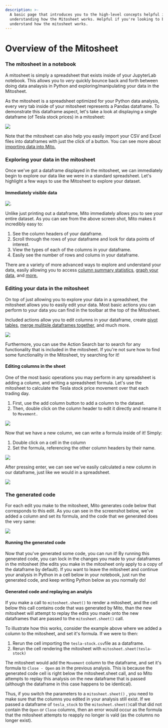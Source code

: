 ```yaml
---
description: >-
  A basic page that introduces you to the high-level concepts helpful in
  understanding how the Mitosheet works. Helpful if you're looking to better
  understand how the mitosheet works.
---
```


# Overview of the Mitosheet

### The mitosheet in a notebook

A mitosheet is simply a spreadsheet that exists inside of your JupyterLab notebook. This allows you to _very_ quickly bounce back and forth between doing data analaysis in Python and exploring/manipulating your data in the Mitosheet.

As the mitosheet is a spreadsheet optimized for your Python data analysis, every very tab inside of your mitosheet represents a Pandas dataframe. To demonstrate this dataframe aspect, let's take a look at displaying a single dataframe (of Tesla stock prices) in a mitosheet:

![](<../.gitbook/assets/Screen Shot 2022-02-17 at 2.26.18 PM.png>)

Note that the mitosheet can also help you easily import your CSV and Excel files into dataframes with just the click of a button. You can see more about [importing data into Mito.](../how-to/importing-data-to-mito.md)

### Exploring your data in the mitosheet

Once we've got a dataframe displayed in the mitosheet, we can immediately begin to explore our data like we were in a standard spreadsheet. Let's highlight a few ways to use the Mitosheet to explore your dataset.

#### Immediately visible data

![.](<../.gitbook/assets/Screen Shot 2022-02-17 at 2.26.18 PM copy.png>)

Unlike just printing out a dataframe, Mito immediately allows you to see your entire dataset. As you can see from the above screen shot, Mito makes it incredibly easy to:

1. See the column headers of your dataframe.
2. Scroll through the rows of your dataframe and look for data points of interest.
3. View the types of each of the columns in your dataframe.
4. Easily see the number of rows and colums in your dataframe.

There are a variety of more advanced ways to explore and understand your data, easily allowing you to access [column summary statistics](../how-to/summary-statistics.md), [graph your data](../how-to/graphing.md), and [more.](../how-to/pivot-tables.md)

### Editing your data in the mitosheet

On top of just allowing you to explore your data in a spreadsheet, the mitosheet allows you to easily edit your data. Most basic actions you can perform to your data you can find in the toolbar at the top of the Mitosheet.

Included actions allow you to edit columns in your dataframe, create [pivot tables](../how-to/pivot-tables.md), [merge mulitple dataframes together](../how-to/merging-datasets-together.md), and much more.

![](<../.gitbook/assets/Screen Shot 2022-02-17 at 2.26.18 PM copy 2.png>)

Furthermore, you can use the Action Search bar to search for any functionality that is included in the mitosheet. If you're not sure how to find some functionality in the Mitosheet, try searching for it!

#### Editing columns in the sheet

One of the most basic operations you may perform in any spreadsheet is adding a column, and writing a spreadsheet formula. Let's use the mitosheet to calculate the Tesla stock price movement over that each trading day.

1. First, use the add column button to add a column to the dataset.
2. Then, double click on the column header to edit it directly and rename it to `Movement.`

![](<../.gitbook/assets/Screen Shot 2022-02-17 at 3.05.05 PM.png>)

Now that we have a new column, we can write a formula inside of it! Simply:

1. Double click on a cell in the column
2. Set the formula, referencing the other column headers by their name.

![](<../.gitbook/assets/Screen Shot 2022-02-17 at 3.05.36 PM.png>)

After pressing enter, we can see we've easily calculated a new column in our dataframe, just like we would in a spreadsheet.

![](<../.gitbook/assets/Screen Shot 2022-02-17 at 3.05.48 PM.png>)

### The generated code

For each edit you make to the mitosheet, Mito generates code below that corresponds to this edit. As you can see in the screenshot below, we've added a column and set its formula, and the code that we generated does the very same:

![](<../.gitbook/assets/Screen Shot 2022-02-17 at 3.06.35 PM.png>)

#### Running the generated code

Now that you've generated some code, you can run it! By running this generated code, you can lock in the changes you made to your dataframes in the mitosheet (the edits you make in the mitosheet only apply to a copy of the dataframe by default). If you want to leave the mitosheet and continue your analysis in Python in a cell below in your notebook, just run the generated code, and keep writing Python below as you normally do!

#### Generated code and replaying an analyis

If you make a call to `mitosheet.sheet()` to render a mitosheet, and the cell below this call contains code that was generated by Mito, than the new mitosheet will attempt to replay the edits you made onto the new dataframes that are passed to the `mitosheet.sheet()` call.&#x20;

To illustrate how this works, consider the example above where we added a column to the mitosheet, and set it's formula. If we were to then:

1. Rerun the cell importing the `tesla-stock.csv`file as a dataframe.
2. Rerun the cell rendering the mitosheet with `mitosheet.sheet(tesla-stock)`

The mitosheet would add the `Movement` column to the dataframe, and set it's formula to `Close - Open` as in the previous analysis. This is because the generated code cell is right below the mitosheet.sheet call, and so Mito attempts to replay this analysis on the new dataframe that is passed (although the dataframe in this case happens to be identical).

Thus, if you switch the parameters to a `mitosheet.sheet()` , you need to make sure that the columns you edited in your analysis still exist. If we passed a dataframe of `tesla_stock` to the  `mitosheet.sheet()`call that did not contain the `Open` or `Close` columns, then an error would occur as the formula that the mitosheet attempts to reapply no longer is vald (as the columns no longer exist).
